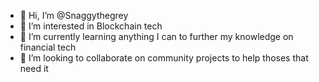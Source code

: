 - 👋 Hi, I’m @Snaggythegrey
- 👀 I’m interested in Blockchain tech
- 🌱 I’m currently learning anything I can to further my knowledge on financial tech
- 💞️ I’m looking to collaborate on community projects to help thoses that need it


<!---
Snaggythegrey/Snaggythegrey is a ✨ special ✨ repository because its `README.md` (this file) appears on your GitHub profile.
You can click the Preview link to take a look at your changes.
--->
